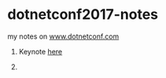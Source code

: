 # dotnetconf2017-notes
my notes on www.dotnetconf.com

1. Keynote [here](https://github.com/lekova/dotnetconf2017-notes/blob/master/keynote.md)

2. 
